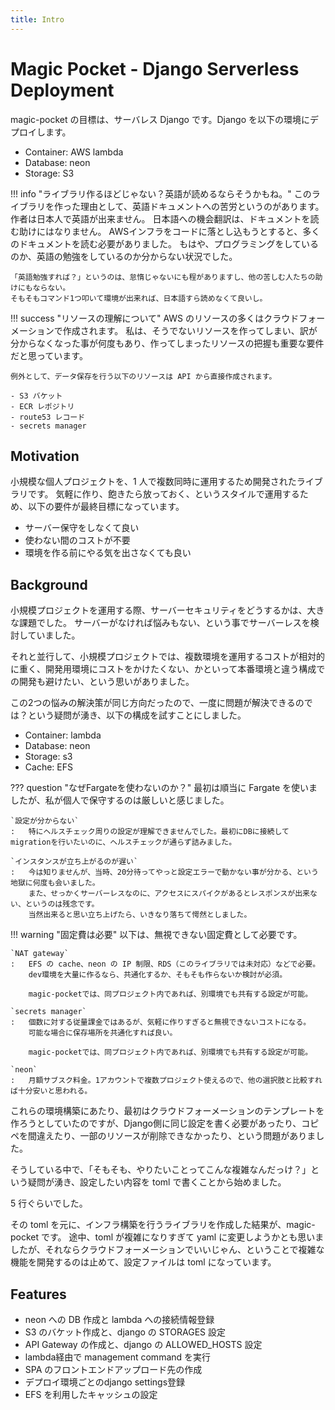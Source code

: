 ```yaml
---
title: Intro
---
```


# Magic Pocket - Django Serverless Deployment

magic-pocket の目標は、サーバレス Django です。Django を以下の環境にデプロイします。

- Container: AWS lambda
- Database: neon
- Storage: S3

!!! info "ライブラリ作るほどじゃない？英語が読めるならそうかもね。"
    このライブラリを作った理由として、英語ドキュメントへの苦労というのがあります。
    作者は日本人で英語が出来ません。
    日本語への機会翻訳は、ドキュメントを読む助けにはなりません。
    AWSインフラをコードに落とし込もうとすると、多くのドキュメントを読む必要がありました。
    もはや、プログラミングをしているのか、英語の勉強をしているのか分からない状況でした。

    「英語勉強すれば？」というのは、怠惰じゃないにも程がありますし、他の苦しむ人たちの助けにもならない。
    そもそもコマンド1つ叩いて環境が出来れば、日本語すら読めなくて良いし。


!!! success "リソースの理解について"
    AWS のリソースの多くはクラウドフォーメーションで作成されます。
    私は、そうでないリソースを作ってしまい、訳が分からなくなった事が何度もあり、作ってしまったリソースの把握も重要な要件だと思っています。

    例外として、データ保存を行う以下のリソースは API から直接作成されます。

    - S3 バケット
    - ECR レポジトリ
    - route53 レコード
    - secrets manager

## Motivation

小規模な個人プロジェクトを、1 人で複数同時に運用するため開発されたライブラリです。
気軽に作り、飽きたら放っておく、というスタイルで運用するため、以下の要件が最終目標になっています。

- サーバー保守をしなくて良い
- 使わない間のコストが不要
- 環境を作る前にやる気を出さなくても良い

## Background

小規模プロジェクトを運用する際、サーバーセキュリティをどうするかは、大きな課題でした。
サーバーがなければ悩みもない、という事でサーバーレスを検討していました。

それと並行して、小規模プロジェクトでは、複数環境を運用するコストが相対的に重く、開発用環境にコストをかけたくない、かといって本番環境と違う構成での開発も避けたい、という思いがありました。

この2つの悩みの解決策が同じ方向だったので、一度に問題が解決できるのでは？という疑問が湧き、以下の構成を試すことにしました。

- Container: lambda
- Database: neon
- Storage: s3
- Cache: EFS

??? question "なぜFargateを使わないのか？"
    最初は順当に Fargate を使いましたが、私が個人で保守するのは厳しいと感じました。

    `設定が分からない`
    :   特にヘルスチェック周りの設定が理解できませんでした。最初にDBに接続してmigrationを行いたいのに、ヘルスチェックが通らず詰みました。

    `インスタンスが立ち上がるのが遅い`
    :   今は知りませんが、当時、20分待ってやっと設定エラーで動かない事が分かる、という地獄に何度も会いました。
        また、せっかくサーバーレスなのに、アクセスにスパイクがあるとレスポンスが出来ない、というのは残念です。
        当然出来ると思い立ち上げたら、いきなり落ちて愕然としました。


!!! warning "固定費は必要"
    以下は、無視できない固定費として必要です。

    `NAT gateway`
    :   EFS の cache、neon の IP 制限、RDS（このライブラリでは未対応）などで必要。
        dev環境を大量に作るなら、共通化するか、そもそも作らないか検討が必須。

        magic-pocketでは、同プロジェクト内であれば、別環境でも共有する設定が可能。

    `secrets manager`
    :   個数に対する従量課金ではあるが、気軽に作りすぎると無視できないコストになる。
        可能な場合に保存場所を共通化すれば良い。

        magic-pocketでは、同プロジェクト内であれば、別環境でも共有する設定が可能。

    `neon`
    :   月額サブスク料金。1アカウントで複数プロジェクト使えるので、他の選択肢と比較すれば十分安いと思われる。

これらの環境構築にあたり、最初はクラウドフォーメーションのテンプレートを作ろうとしていたのですが、Django側に同じ設定を書く必要があったり、コピペを間違えたり、一部のリソースが削除できなかったり、という問題がありました。

そうしている中で、「そもそも、やりたいことってこんな複雑なんだっけ？」という疑問が湧き、設定したい内容を toml で書くことから始めました。

5 行ぐらいでした。

その toml を元に、インフラ構築を行うライブラリを作成した結果が、magic-pocket です。
途中、toml が複雑になりすぎて yaml に変更しようかとも思いましたが、それならクラウドフォーメーションでいいじゃん、ということで複雑な機能を開発するのは止めて、設定ファイルは toml になっています。


## Features

- neon への DB 作成と lambda への接続情報登録
- S3 のバケット作成と、django の STORAGES 設定
- API Gateway の作成と、django の ALLOWED_HOSTS 設定
- lambda経由で management command を実行
- SPA のフロントエンドアップロード先の作成
- デプロイ環境ごとのdjango settings登録
- EFS を利用したキャッシュの設定
